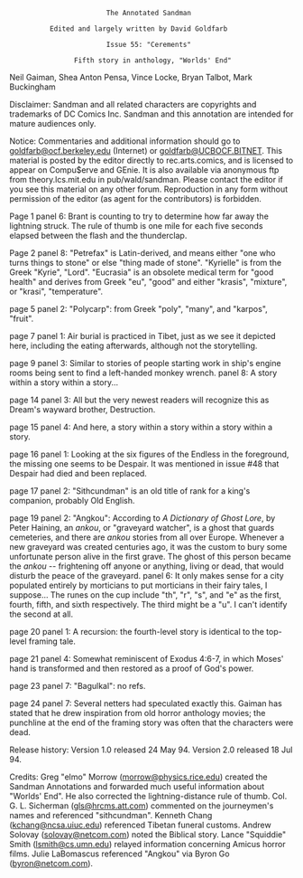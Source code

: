                             The Annotated Sandman

	          Edited and largely written by David Goldfarb

                            Issue 55: "Cerements"	

                    Fifth story in anthology, "Worlds' End"

  Neil Gaiman, Shea Anton Pensa, Vince Locke, Bryan Talbot, Mark Buckingham

Disclaimer:  Sandman and all related characters are copyrights and trademarks
of DC Comics Inc.  Sandman and this annotation are intended for mature
audiences only.

Notice:  Commentaries and additional information should go to
goldfarb@ocf.berkeley.edu (Internet) or goldfarb@UCBOCF.BITNET.  This material
is posted by the editor directly to rec.arts.comics, and is licensed
to appear on Compu$erve and GEnie.  It is also available via anonymous ftp
from theory.lcs.mit.edu in pub/wald/sandman.  Please contact the editor if you
see this material on any other forum.  Reproduction in any form without
permission of the editor (as agent for the contributors) is forbidden.

Page 1 panel 6: Brant is counting to try to determine how far away the 
lightning struck. The rule of thumb is one mile for each five seconds
elapsed between the flash and the thunderclap.

Page 2 panel 8: "Petrefax" is Latin-derived, and means either "one who turns 
things to stone" or else "thing made of stone". "Kyrielle" is from the Greek 
"Kyrie", "Lord". "Eucrasia" is an obsolete medical term for "good health" 
and derives from Greek "eu", "good" and either "krasis", "mixture", or 
"krasi", "temperature".

page 5 panel 2: "Polycarp": from Greek "poly", "many", and "karpos", "fruit".

page 7 panel 1: Air burial is practiced in Tibet, just as we see it depicted 
here, including the eating afterwards, although not the storytelling.

page 9 panel 3: Similar to stories of people starting work in ship's engine 
rooms being sent to find a left-handed monkey wrench.
           panel 8: A story within a story within a story...

page 14 panel 3: All but the very newest readers will recognize this as Dream's
wayward brother, Destruction.

page 15 panel 4: And here, a story within a story within a story within a story.

page 16 panel 1: Looking at the six figures of the Endless in the foreground, 
the missing one seems to be Despair. It was mentioned in issue #48 that Despair 
had died and been replaced.

page 17 panel 2: "Sithcundman" is an old title of rank for a king's companion,
probably Old English.

page 19 panel 2: "Angkou": According to _A Dictionary of Ghost Lore_, by 
Peter Haining, an _ankou_, or "graveyard watcher", is a ghost that guards 
cemeteries, and there are _ankou_ stories from all over Europe. Whenever 
a new graveyard was created centuries ago, it was the custom to bury some 
unfortunate person alive in the first grave. The ghost of this person became 
the _ankou_ -- frightening off anyone or anything, living or dead, that 
would disturb the peace of the graveyard.
             panel 6: It only makes sense for a city populated entirely by 
morticians to put morticians in their fairy tales, I suppose... The runes on 
the cup include "th", "r", "s", and "e" as the first, fourth, fifth, and 
sixth respectively. The third might be a "u". I can't identify the second at 
all.

page 20 panel 1: A recursion: the fourth-level story is identical to the 
top-level framing tale.

page 21 panel 4: Somewhat reminiscent of Exodus 4:6-7, in which Moses' hand is
transformed and then restored as a proof of God's power.

page 23 panel 7: "Bagulkal": no refs.

page 24 panel 7: Several netters had speculated exactly this. Gaiman has stated
that he drew inspiration from old horror anthology movies; the punchline at the
end of the framing story was often that the characters were dead.

Release history:
Version 1.0 released 24 May 94.
Version 2.0 released 18 Jul 94.

Credits:
      Greg "elmo" Morrow (morrow@physics.rice.edu) created the Sandman
Annotations and forwarded much useful information about "Worlds' End". He
also corrected the lightning-distance rule of thumb.
      Col. G. L. Sicherman (gls@hrcms.att.com) commented on the journeymen's 
names and referenced "sithcundman".
      Kenneth Chang (kchang@ncsa.uiuc.edu) referenced Tibetan funeral customs.
      Andrew Solovay (solovay@netcom.com) noted the Biblical story.
      Lance "Squiddie" Smith (lsmith@cs.umn.edu) relayed information 
concerning Amicus horror films.
      Julie LaBomascus referenced "Angkou" via Byron Go (byron@netcom.com).
